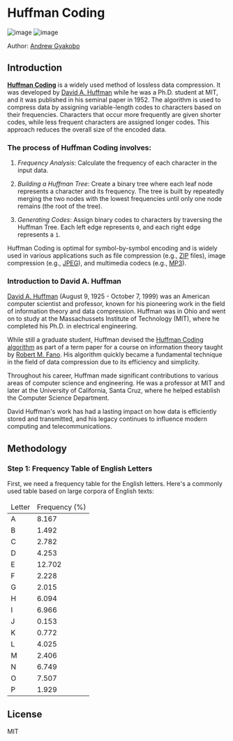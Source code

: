 # Huffman Coding

![image](https://img.shields.io/badge/Python-FFD43B?style=for-the-badge&logo=python&logoColor=blue)
![image](https://img.shields.io/badge/windows%20terminal-4D4D4D?style=for-the-badge&logo=windows%20terminal&logoColor=white)

Author: [Andrew Gyakobo](https://github.com/Gyakobo)

## Introduction

[**Huffman Coding**](https://en.wikipedia.org/wiki/Huffman_coding) is a widely used method of lossless data compression. It was developed by [David A. Huffman](https://en.wikipedia.org/wiki/David_A._Huffman) while he was a Ph.D. student at MIT, and it was published in his seminal paper in 1952. The algorithm is used to compress data by assigning variable-length codes to characters based on their frequencies. Characters that occur more frequently are given shorter codes, while less frequent characters are assigned longer codes. This approach reduces the overall size of the encoded data.

### The process of Huffman Coding involves:

1. *Frequency Analysis*: Calculate the frequency of each character in the input data.

1. *Building a Huffman Tree*: Create a binary tree where each leaf node represents a character and its frequency. The tree is built by repeatedly merging the two nodes with the lowest frequencies until only one node remains (the root of the tree).

1. *Generating Codes*: Assign binary codes to characters by traversing the Huffman Tree. Each left edge represents `0`, and each right edge represents a `1`.

Huffman Coding is optimal for symbol-by-symbol encoding and is widely used in various applications such as file compression (e.g., [ZIP](https://en.wikipedia.org/wiki/ZIP_(file_format)) files), image compression (e.g., [JPEG](https://en.wikipedia.org/wiki/JPEG)), and multimedia codecs (e.g., [MP3](https://en.wikipedia.org/wiki/MP3)).

### Introduction to David A. Huffman

[David A. Huffman](https://en.wikipedia.org/wiki/David_A._Huffman) (August 9, 1925 - October 7, 1999) was an American computer scientist and professor, known for his pioneering work in the field of information theory and data compression. Huffman was in Ohio and went on to study at the Massachussets Institute of Technology (MIT), where he completed his Ph.D. in electrical engineering.

While still a graduate student, Huffman devised the [Huffman Coding algorithm](https://en.wikipedia.org/wiki/Huffman_coding) as part of a term paper for a course on information theory taught by [Robert M. Fano](https://en.wikipedia.org/wiki/Huffman_coding). His algorithm quickly became a fundamental technique in the field of data compression due to its efficiency and simplicity.

Throughout his career, Huffman made significant contributions to various areas of computer science and engineering. He was a professor at MIT and later at the University of California, Santa Cruz, where he helped establish the Computer Science Department.

David Huffman's work has had a lasting impact on how data is efficiently stored and transmitted, and his legacy continues to influence modern computing and telecommunications.

## Methodology

### **Step 1: Frequency Table of English Letters**

First, we need a frequency table for the English letters. Here's a commonly used table based on large corpora of English texts:

<table>

<thead>
<td>Letter</td>
<td>Frequency (%)</td>
</thead>

<tr>
<td>A</td><td>8.167</td>
</tr>

<tr>
<td>B</td><td>1.492</td>
</tr>

<tr>
<td>C</td><td>2.782</td>
</tr>

<tr>
<td>D</td><td>4.253</td>
</tr>

<tr>
<td>E</td><td>12.702</td>
</tr>

<tr>
<td>F</td><td>2.228</td>
</tr>

<tr>
<td>G</td><td>2.015</td>
</tr>

<tr>
<td>H</td><td>6.094</td>
</tr>

<tr> 
<td>I</td><td>6.966</td>
</tr>

<tr>
<td>J</td><td>0.153</td>
</tr>

<tr>
<td>K</td><td>0.772</td>
</tr>

<tr>
<td>L</td><td>4.025</td>
</tr>

<tr>
<td>M</td><td>2.406</td>
</tr>

<tr>
<td>N</td><td>6.749</td>
</tr>

<tr>
<td>O</td><td>7.507</td>
</tr>

<tr>
<td>P</td><td>1.929</td>
</tr>


</table>

## License
MIT